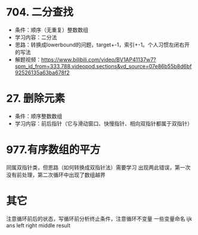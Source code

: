 # 704. 二分查找
* 条件：顺序（无重复）整数数组
* 学习内容：二分法
* 思路：转换成lowerbound的问题，target+-1，索引+-1。个人习惯左闭右开的写法
* 解题视频：https://www.bilibili.com/video/BV1AP41137w7?spm_id_from=333.788.videopod.sections&vd_source=07e86b55b8d6bf92526135a63ba678f2

# 27. 删除元素
* 条件：顺序整数数组
* 学习内容：前后指针（它与滑动窗口、快慢指针、相向双指针都属于双指针）

# 977.有序数组的平方 
同属双指针类，但思路（如何转换成双指针法）需要学习
出现两此错误，第一次没有前处理，第二次循环中出现了数组越界
# 其它
注意循环前后的状态，写循环前分析终止条件，注意循环不变量
一些变量命名 ijk ans left right middle result